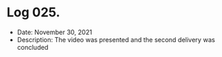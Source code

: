 # Log 025.
- Date: November 30, 2021
- Description: The video was presented and the second delivery was concluded
